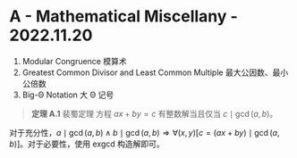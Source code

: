 # **A** - Mathematical Miscellany - 2022.11.20
1. Modular Congruence 模算术
2. Greatest Common Divisor and Least Common Multiple 最大公因数、最小公倍数
3. Big-Θ Notation 大 Θ 记号

> **定理 A.1** 裴蜀定理
> 方程 $ax+by=c$ 有整数解当且仅当 $c\mid\gcd(a,b)$。

对于充分性，$a\mid\gcd(a,b)\land b\mid\gcd(a,b)\Rightarrow\forall(x,y)[c=(ax+by)\mid\gcd(a,b)]$。对于必要性，使用 exgcd 构造解即可。